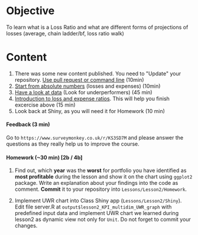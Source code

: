 # Objective
To learn what is a Loss Ratio and what are different forms of projections of losses (average, chain ladder/bf, loss ratio walk)

# Content
1) There was some new content published. You need to "Update" your repository. [Use pull request or command line](https://github.com/ex-man/GeneralInsurance_Class/blob/master/Lessons/Lesson1/Exercises/Ex03_CompareForks.md#synchronize-with-our-class) (10min)
2) [Start from absolute numbers](Support/L2_losses_and_expenses.md) (losses and expenses) (10min)
3) [Have a look at data](Support/data_prep_exercise_KPI.md) (Look for underperformers) (45 min)
4) [Introduction to loss and expense ratios](Support/L2_loss_and_expense_ratios.md). This will help you finish excercise above (15 min)
5) Look back at Shiny, as you will need it for Homework (10 min)

#### Feedback (3 min)

Go to `https://www.surveymonkey.co.uk/r/KS3SD7M` and please answer the questions as they really help us to improve the course.

#### Homework (~30 min) [2b / 4b]
1) Find out, which __year__ was the __worst__ for portfolio you have identified as __most profitable__ during the lesson and show it on the chart using `ggplot2` package. Write an explanation about your findings into the code as comment. __Commit__ it to your repository into `Lessons/Lesson2/Homework`.

2) Implement UWR chart into Class Shiny app (`Lessons/Lesson2/Shiny`). 
Edit file server.R at `output$lesson2_KPI_multidim_UWR_graph` with predefined input data and implement UWR chart we learned during lesson2 as dynamic view not only for `Unit`. Do not forget to commit your changes.
